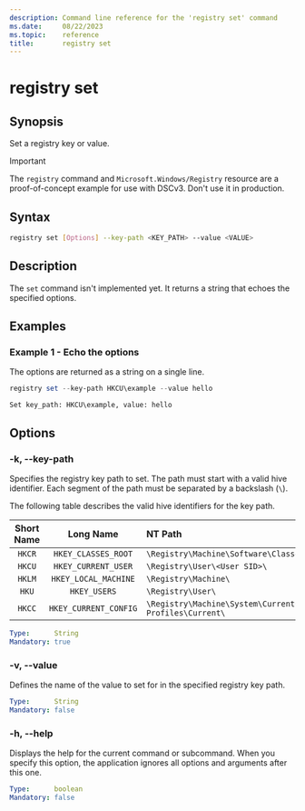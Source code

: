 ```yaml
---
description: Command line reference for the 'registry set' command
ms.date:     08/22/2023
ms.topic:    reference
title:       registry set
---
```


# registry set

## Synopsis

Set a registry key or value.

> [!IMPORTANT]
> The `registry` command and `Microsoft.Windows/Registry` resource are a proof-of-concept example
> for use with DSCv3. Don't use it in production.

## Syntax

```sh
registry set [Options] --key-path <KEY_PATH> --value <VALUE>
```

## Description

The `set` command isn't implemented yet. It returns a string that echoes the specified options.

## Examples

### Example 1 - Echo the options

The options are returned as a string on a single line.

```powershell
registry set --key-path HKCU\example --value hello
```

```Output
Set key_path: HKCU\example, value: hello
```

## Options

### -k, --key-path

Specifies the registry key path to set. The path must start with a valid hive identifier. Each
segment of the path must be separated by a backslash (`\`).

The following table describes the valid hive identifiers for the key path.

| Short Name |       Long Name       |                                 NT Path                                 |
| :--------: | :-------------------: | :---------------------------------------------------------------------- |
|   `HKCR`   |  `HKEY_CLASSES_ROOT`  | `\Registry\Machine\Software\Classes\`                                   |
|   `HKCU`   |  `HKEY_CURRENT_USER`  | `\Registry\User\<User SID>\`                                            |
|   `HKLM`   | `HKEY_LOCAL_MACHINE`  | `\Registry\Machine\`                                                    |
|   `HKU`    |     `HKEY_USERS`      | `\Registry\User\`                                                       |
|   `HKCC`   | `HKEY_CURRENT_CONFIG` | `\Registry\Machine\System\CurrentControlSet\Hardware Profiles\Current\` |

```yaml
Type:      String
Mandatory: true
```

### -v, --value

Defines the name of the value to set for in the specified registry key path.

```yaml
Type:      String
Mandatory: false
```

### -h, --help

Displays the help for the current command or subcommand. When you specify this option, the
application ignores all options and arguments after this one.

```yaml
Type:      boolean
Mandatory: false
```

